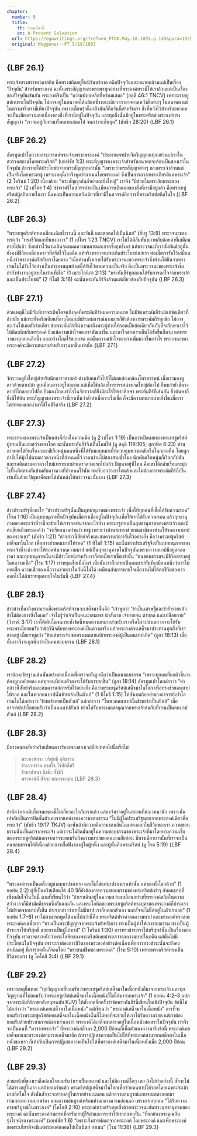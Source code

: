 ```yaml
---
chapter:
  number: 9
  title:
    th: รอดเดี๋ยวนี้
    en: A Present Salvation
  url: https://egwwritings.org/?ref=en_PTUK.May.18.1893.p.145&para=1525.1689
  original: Waggoner--PT 5/18/1893
---
```


## {LBF 26.1}

พระเจ้าทรงสรรพเวลาสถิต คือทรงสถิตอยู่ในนิรันดร์กาล อดีตปัจจุบันและอนาคตล้วนแต่เป็นเรื่อง ‘ปัจจุบัน’ สำหรับพระองค์ ฉะนั้นพระสัญญาและพระพรทุกอย่างที่พระองค์ทรงมีให้เราล้วนแต่เป็นเรื่องของปัจจุบันเช่นกัน พระองค์จึงเป็น “ความช่วยเหลือที่พร้อมเสมอ” (สดุดี 46:1 TNCV) เพราะเราอยู่แต่เฉพาะในปัจจุบัน ไม่อาจอยู่ในอนาคตได้แม้แต่ชั่วขณะเดียว เราอาจคาดหวังสิ่งต่างๆ ในอนาคต แต่ในความจริงเรามีเพียงปัจจุบัน เพราะเมื่อพรุ่งนี้มาถึงมันก็คือวันนี้สำหรับเรา สิ่งที่หวังไว้สำหรับอนาคตจะเป็นเพียงความต่อเนื่องของสิ่งที่เรามีอยู่ในปัจจุบัน และทุกสิ่งนั้นมีอยู่ในพระคริสต์ พระองค์ทรงสัญญาว่า “เราจะอยู่กับท่านทั้งหลายเสมอไป จนกว่าจะสิ้นยุค” (มัทธิว 28:20) {LBF 26.1}

## {LBF 26.2}

อัครทูตเปาโลถวายสาธุการแด่พระเจ้าเพราะพระองค์ “ประทานพรฝ่ายจิตวิญญาณทุกอย่างแก่เราในสวรรคสถานโดยพระคริสต์” (เอเฟซัส 1:3) พระสัญญาของพระเจ้าสำหรับอนาคตจะต้องเป็นของเราในปัจจุบัน ถ้าเราจะได้ประโยชน์จากพระสัญญาเหล่านั้น “เพราะว่าพระสัญญาต่างๆ ของพระเจ้าล้วนแต่เป็นจริงโดยพระเยซู เพราะเหตุนี้เราจึงพูดว่าอาเมนโดยพระองค์ ซึ่งเป็นการถวายพระเกียรติแด่พระเจ้า” (2 โครินธ์ 1:20) เนื่องด้วย “พระสัญญาอันล้ำค่าและยิ่งใหญ่” เราจึง “มีส่วนในพระลักษณะของพระเจ้า” (2 เปโตร 1:4) สง่าราศรีในสวรรค์จะเป็นเพียงการเปิดเผยของสิ่งที่เรามีอยู่แล้ว คือพระเยซูคริสต์ผู้สถิตภายในเรา นี่แหละเป็นความหวังเดียวที่เรามีในสวรรค์คือการที่พระคริสต์สถิตในใจ {LBF 26.2}

## {LBF 26.3}

“พระเยซูคริสต์ทรงเหมือนเดิมทั้งวานนี้ และวันนี้ และตลอดไปเป็นนิตย์” (ฮีบรู 13:8) พระวจนะของพระเจ้า “ทรงชีวิตและยืนยงถาวร” (1 เปโตร 1:23 TNCV) เราไม่ได้มีสัมพันธภาพกับถ้อยคำที่เสมือนตายไปแล้ว ซึ่งกล่าวไว้นานเกินจนหมดความหมายและขาดซึ่งฤทธิ์เดช แต่พระวจนะที่เราสัมพันธ์อยู่นั้นยังคงมีชีวิตเหมือนคราวที่ตรัสไว้ในอดีต แท้จริงพระวจนะจะเกิดประโยชน์แก่เรา ต่อเมื่อเรารับไว้เสมือนหนึ่งว่าพระองค์ตรัสกับเราโดยตรง “เมื่อท่านทั้งหลายได้รับพระวจนะของพระเจ้าซึ่งท่านได้ยินจากเรา ท่านไม่ได้รับไว้อย่างเป็นคำของมนุษย์ แต่ได้รับไว้ตามความเป็นจริง คือเป็นพระวจนะของพระเจ้าซึ่งกำลังทำงานอยู่ภายในท่านที่เชื่อ” (1 เธสะโลนิกา 2:13) “พระคัมภีร์ทุกตอนได้รับการดลใจจากพระเจ้า และเป็นประโยชน์” (2 ทิโมธี 3:16) ฉะนั้นพระคัมภีร์จึงล้วนแต่เกี่ยวข้องกับปัจจุบัน {LBF 26.3}

## {LBF 27.1}

ด้วยเหตุนี้ไม่มีวันที่เราจะเติบโตจนถึงจุดที่พระคัมภีร์หมดความหมาย ไม่มีข้อพระคัมภีร์แม้แต่ข้อเดียวที่ล้าสมัย แม้กระทั่งคริสเตียนที่อาวุโสและมีประสบการณ์มากมายก็ยังต้องการพระคัมภีร์ทุกข้อ ไม่อาจละเว้นไปเลยสักข้อเดียว ข้อพระคัมภีร์ที่นำเรามาถึงพระผู้ช่วยให้รอดเป็นข้อเดียวกันกับที่จะรักษาเราไว้ให้ติดสนิทกับพระองค์ ถึงแม้ความเข้าใจของเราพัฒนาขึ้น และตาใจของเราเห็นได้ชัดขึ้นก็ตาม แต่พระวจนะทุกตอนลึกซึ้ง และกว้างไกลไร้ขอบเขต ฉะนั้นความเข้าใจของเราเพิ่มมากขึ้นเท่าไร พระวจนะของพระองค์จะมีความหมายสำหรับเรามากขึ้นเท่านั้น {LBF 27.1}

## {LBF 27.2}

จักรวาลดูยิ่งใหญ่สำหรับนักดาราศาสตร์ ต่างกับคนทั่วไปที่ไม่เคยส่องกล้องโทรทรรศน์ เมื่อเรามองดูดาวด้วยตาเปล่า ดูเหมือนดาวอยู่ไกลมาก แต่เมื่อใช้กล้องโทรทรรศน์ขนาดใหญ่ส่องไป ก็พบว่ายังมีดวงดาวที่ไกลออกไปอีก ยิ่งมองไกลเท่าไรในจักรวาลก็ยิ่งมีอะไรให้เราศึกษา พระคัมภีร์ก็เช่นกัน ยิ่งค้นหาก็ยิ่งมีให้ค้น พระสัญญาของพระเจ้าที่เราเห็นว่าล้ำค่าเมื่อเราเริ่มเชื่อ ก็จะมีความหมายมากยิ่งขึ้นเมื่อเราไตร่ตรองและนำมาใช้ในชีวิตจริง {LBF 27.2}

## {LBF 27.3}

พระธรรมของพระเจ้าเป็นแสงที่ส่องในความมืด (ดู 2 เปโตร 1:19) เป็นการเปิดเผยของพระเยซูคริสต์ผู้ทรงเป็นแสงสว่างของโลก ฉะนั้นพระคัมภีร์จึงเป็นโคมไฟ (ดู สดุดี 119:105; สุภาษิต 6:23) ท่านอาจเคยได้ยินเรื่องกะลาสีเรือหนุ่มคนหนึ่งที่ได้รับมอบหมายให้ควบคุมพวงมาลัยเรือในกลางคืน โดยถูกกำชับให้มุ่งไปตามดาวดวงหนึ่งที่กำหนดไว้ เวลาผ่านไปสองสามชั่วโมง นักเดินเรือหนุ่มก็เรียกกัปตันและขอติดตามดาวดวงใหม่เพราะเขาผ่านดาวดวงแรกไปแล้ว ปัญหาอยู่ที่ไหน คือเขาได้กลับเรือและมุ่งไปในทิศตรงกันข้ามกับดาวดวงที่กำหนดไว้นั้น คนที่บอกว่าเขาโตแล้วและไม่ต้องการพระคัมภีร์ก็เป็นเช่นนั้นด้วย ปัญหาคือเขาได้หันหลังให้พระวจนะนั่นเอง {LBF 27.3}

## {LBF 27.4}

ข่าวประเสริฐคืออะไร “ข่าวประเสริฐนั้นเป็นฤทธานุภาพของพระเจ้า เพื่อให้ทุกคนที่เชื่อได้รับความรอด” (โรม 1:16) เป็นฤทธานุภาพในปัจจุบันเมื่อเราเชื่ออยู่ในปัจจุบันเพื่อให้เราได้รับความรอด แล้วฤทธานุภาพของพระเจ้าที่ว่านี้จะช่วยให้เรารอดพ้นจากอะไรบ้าง พระเยซูทรงเป็นฤทธานุภาพของพระเจ้า และมีคำเขียนถึงพระองค์ว่า “จงเรียกนามท่านว่า เยซู เพราะว่าท่านจะทรงช่วยชนชาติของท่านให้รอดจากบาปของพวกเขา” (มัทธิว 1:21) “คำกล่าวนี้สัตย์จริงและสมควรแก่การรับไว้อย่างยิ่ง คือว่าพระเยซูคริสต์เสด็จมาในโลก เพื่อทรงช่วยคนบาปให้รอด” (1 ทิโมธี 1:15) ฉะนั้นข่าวประเสริฐจึงเป็นฤทธานุภาพของพระเจ้าที่จะช่วยเราให้รอดพ้นจากความบาป แต่เป็นฤทธานุภาพในปัจจุบันเพราะความบาปมีอยู่ตลอดเวลา และฤทธานุภาพนั้นจะมีประโยชน์สำหรับเราก็ต่อเมื่อเราเชื่อเท่านั้น “คนชอบธรรมจะมีชีวิตดำรงอยู่โดยความเชื่อ” (โรม 1:17) เราหยุดเชื่อเมื่อไหร่ เมื่อนั้นเราก็กลายเป็นคนบาปทันทีเสมือนหนึ่งว่าเราไม่เคยเชื่อ ความเชื่อของเมื่อวานช่วยเราในวันนี้ไม่ได้ เหมือนกับการหายใจเมื่อวานไม่ได้ต่อชีวิตของเราออกไปได้ถ้าเราหยุดหายใจในวันนี้ {LBF 27.4}

## {LBF 28.1}

ข่าวสารที่มาถึงพวกเราเมื่อพระคริสต์จวนจะเสด็จมานั้นคือ “เจ้าพูดว่า ‘ข้าเป็นเศรษฐีและข้าร่ำรวยแล้ว ข้าไม่ต้องการสิ่งใดเลย’ เจ้าไม่รู้ว่าเจ้าเป็นคนน่าสมเพช น่าสังเวช เจ้ายากจน ตาบอด และเปลือยกาย” (วิวรณ์ 3:17) เราได้เติบโตจนกระทั่งข้อนี้หมดความหมายสำหรับเราหรือไม่ เปล่าเลย เราจะได้รับพระพรเมื่อยอมรับว่าข้อวินิจฉัยของพระองค์เป็นความจริง แล้วพระองค์จะเสด็จมาประทานทุกสิ่งที่เราขาดอยู่ เมื่อเราทูลว่า “ข้าแต่พระเจ้า ขอทรงเมตตาแก่ข้าพระองค์ผู้เป็นคนบาปเถิด” (ลูกา 18:13) เมื่อนั้นเราจึงจะถูกนับว่าเป็นคนชอบธรรม {LBF 28.1}

## {LBF 28.2}

เราต้องอธิษฐานเช่นนั้นอย่างต่อเนื่องเพื่อเราจะยังถูกนับว่าเป็นคนชอบธรรม “เพราะทุกคนที่ยกตัวขึ้นจะต้องถูกเหยียดลง แต่ทุกคนที่ถ่อมตัวลงจะได้รับการยกขึ้น” (ลูกา 18:14) อัครทูตเปาโลกล่าวว่า “คำกล่าวนี้สัตย์จริงและสมควรแก่การรับไว้อย่างยิ่ง คือว่าพระเยซูคริสต์เสด็จมาในโลก เพื่อทรงช่วยคนบาปให้รอด และในพวกคนบาปนั้นข้าพเจ้าเป็นตัวเอ้” (1 ทิโมธี 1:15) ให้สังเกตถ้อยคำของอาจารย์เปาโล ท่านไม่ได้กล่าวว่า ‘ข้าพเจ้าเคยเป็นตัวเอ้’ แต่กล่าวว่า “ในพวกคนบาปนั้นข้าพเจ้าเป็นตัวเอ้” เมื่ออาจารย์เปาโลยอมรับว่าเป็นคนบาปตัวเอ้ ท่านได้รับพระเมตตาคุณจากพระเจ้าสมกับที่ท่านเป็นคนบาปตัวเอ้ {LBF 28.2}

## {LBF 28.3}

มีบางคนสงสัยว่าคริสเตียนควรร้องเพลงของเวสลีย์บทต่อไปนี้หรือไม่

> พระองค์ทรง บริสุทธิ์ ยุติธรรม  
> ข้าเลวทราม ตามใจ ไร้ศักดิ์ศรี  
> ข้าบาปหนา ชิงชัง ทั้งชีวี  
> พระองค์มี สัจจะ และพระคุณ {LBF 28.3}

## {LBF 28.4}

ถ้าคิดว่าเราเติบโตจนเพลงนี้ไม่เกี่ยวอะไรกับเราแล้ว แสดงว่าเราอยู่ในสภาพที่น่าเวทนานัก เพราะนั่นเท่ากับเป็นการปิดกั้นตัวเองจากแหล่งของความชอบธรรม “ไม่มีผู้ใดประเสริฐนอกจากพระองค์เดียวคือพระเจ้า” (มัทธิว 19:17 TKJV) ฉะนั้นถ้ามีความดีความชอบอันใดแสดงออกในชีวิตของเรา ความชอบธรรมนั้นเป็นมาจากพระเจ้า แต่เราจะไม่ยึดมั่นอยู่ในความชอบธรรมของพระเจ้าที่มาโดยทางความเชื่อของพระเยซูคริสต์นอกจากเราจะยอมรับถึงความบาปของตนเองเสียก่อน มีทางเดียวเท่านั้นที่เราจะเป็นคนชอบธรรมได้ก็เนื่องด้วยการเชื่อฟังของผู้ใดผู้หนึ่ง และผู้นั้นคือพระคริสต์ (ดู โรม 5:19) {LBF 28.4}

## {LBF 29.1}

“พระองค์ทรงเป็นเครื่องบูชาลบบาปของเรา และไม่ใช่แค่บาปของเราเท่านั้น แต่ของทั้งโลกด้วย” (1 ยอห์น 2:2) ผู้ที่เป็นคริสเตียนได้ 40 ปีก็ยังต้องการความชอบธรรมของพระคริสต์เท่าๆ กับคนบาปที่เพิ่งกลับใจในวันนี้ ตามที่เขียนไว้ว่า “ถ้าเราเดินอยู่ในความสว่างเหมือนอย่างที่พระองค์สถิตในความสว่าง เราก็มีสามัคคีธรรมซึ่งกันและกัน และพระโลหิตของพระเยซูคริสต์พระบุตรของพระองค์ก็ชำระเราให้ปราศจากบาปทั้งสิ้น ถ้าเรากล่าวว่าเราไม่มีบาป เราก็หลอกตัวเอง และสัจจะไม่ได้อยู่ในตัวเราเลย” (1 ยอห์น 1:7–8) เราไม่สามารถพูดได้มากไปกว่านี้คือ พระคริสต์ปราศจากความบาป และพระองค์ทรงสละพระองค์เองเพื่อเรา “ทรงเป็นพระปัญญาจากพระเจ้าสำหรับเรา ทรงเป็นผู้ทำให้เราชอบธรรม ทรงเป็นผู้ชำระเราให้บริสุทธิ์ และทรงเป็นผู้ไถ่บาป” (1 โครินธ์ 1:30) การทรงชำระเราให้บริสุทธ์นั้นเป็นเรื่องของปัจจุบัน เราอาจตระหนักว่าพระโลหิตของพระคริสต์เคยชำระเราจากความบาปในอดีต แต่นั่นไม่มีประโยชน์ในปัจจุบัน เพราะเราต้องการชีวิตของพระองค์อย่างต่อเนื่องเพื่อการทรงชำระนั้นจะยังคงดำเนินอยู่ ที่เรารอดนั้นก็รอดโดย “พระชนม์ชีพของพระองค์” (โรม 5:10) เพราะพระคริสต์ทรงเป็นชีวิตของเรา (ดู โคโลสี 3:4) {LBF 29.1}

## {LBF 29.2}

เพราะเหตุนี้แหละ “ทุกวิญญาณที่ยอมรับว่าพระเยซูคริสต์เสด็จมาในเนื้อหนังก็มาจากพระเจ้า และทุกวิญญาณที่ไม่ยอมรับว่าพระเยซูคริสต์เสด็จมาในเนื้อหนังก็ไม่ได้มาจากพระเจ้า” (1 ยอห์น 4:2–3 แปลจากพระคัมภีร์ภาษาอังกฤษฉบับ KJV) ให้สังเกตอีกครั้งว่าข้อพระคัมภีร์นี้เขียนในเชิงปัจจุบัน ข้อนี้ไม่ได้กล่าวว่า “พระองค์เคยเสด็จมาในเนื้อหนัง” แต่เขียนว่า “พระองค์เสด็จมาในเนื้อหนัง” การที่จะยอมรับว่าพระเยซูคริสต์เคยเสด็จมาในเนื้อหนังนั้นก็ไม่พอที่จะช่วยให้เราได้รับความรอด แต่เราต้องยอมรับด้วยประสบการณ์ของเราเองว่า พระองค์ได้เสด็จมาดำรงอยู่ในเนื้อหนังของเราในปัจจุบัน เราจึงจะเป็นคนที่ “มาจากพระเจ้า” ที่พระองค์เสด็จมา 2,000 ปีก่อนก็เพื่อสำแดงความจริงข้อนี้ พระองค์เคยเสด็จมาและพระองค์สามารถเสด็จมาอีก ถ้าเราปฏิเสธความเป็นไปได้ที่พระองค์สามารถเสด็จมาในเนื้อหนังของเรา ก็เท่ากับเป็นการปฏิเสธความเป็นไปได้ที่พระองค์เสด็จมาในเนื้อหนังเมื่อ 2,000 ปีก่อน {LBF 29.2}

## {LBF 29.3}

ส่วนหน้าที่ของเราคือถ่อมใจยอมรับว่าเราเป็นคนบาป และไม่มีความดีใดๆ เลย ถ้าไม่ทำอย่างนี้ สัจจะไม่ได้ดำรงอยู่ในเรา แต่ถ้ายอมรับแล้ว พระคริสต์ผู้เสด็จมาในโลกเพื่อช่วยคนบาปให้รอดโดยเฉพาะจะเข้ามาสถิตในใจ ดังนั้นสัจจะจะดำรงอยู่ในเราอย่างแน่นอน แล้วความสมบูรณ์แบบจะแสดงออกมาท่ามกลางความบกพร่อง และความสมบูรณ์พร้อมท่ามกลางความอ่อนแอ เพราะเราทุกคน “ได้รับความครบบริบูรณ์ในพระองค์” (โคโลสี 2:10) พระองค์ทรงสร้างทุกสิ่งด้วยพระวจนะอันทรงฤทธานุภาพของพระองค์ ฉะนั้นพระองค์สามารถที่จะรับเราผู้ไร้ค่าและกระทำให้เรากลายเป็น “ที่ยกย่องพระคุณอันรุ่งโรจน์ของพระองค์” (เอเฟซัส 1:6) “เพราะสิ่งสารพัดมาจากพระองค์ โดยพระองค์ และเพื่อพระองค์ ขอพระเกียรติจงมีแด่พระองค์ตลอดไปเป็นนิตย์ อาเมน” (โรม 11:36) {LBF 29.3}
